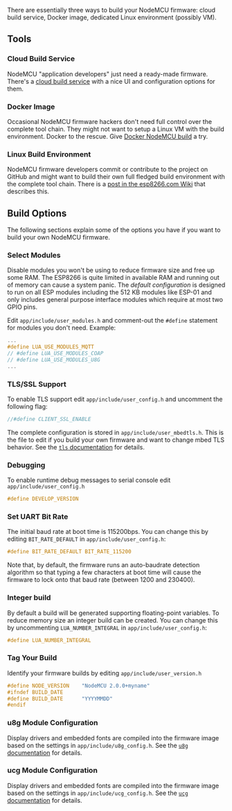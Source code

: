 There are essentially three ways to build your NodeMCU firmware: cloud build service, Docker image, dedicated Linux environment (possibly VM).

## Tools

### Cloud Build Service
NodeMCU "application developers" just need a ready-made firmware. There's a [cloud build service](http://nodemcu-build.com/) with a nice UI and configuration options for them.

### Docker Image
Occasional NodeMCU firmware hackers don't need full control over the complete tool chain. They might not want to setup a Linux VM with the build environment. Docker to the rescue. Give [Docker NodeMCU build](https://hub.docker.com/r/marcelstoer/nodemcu-build/) a try.

### Linux Build Environment
NodeMCU firmware developers commit or contribute to the project on GitHub and might want to build their own full fledged build environment with the complete tool chain. There is a [post in the esp8266.com Wiki](http://www.esp8266.com/wiki/doku.php?id=toolchain#how_to_setup_a_vm_to_host_your_toolchain) that describes this.

## Build Options

The following sections explain some of the options you have if you want to build your own NodeMCU firmware.

### Select Modules
Disable modules you won't be using to reduce firmware size and free up some RAM. The ESP8266 is quite limited in available RAM and running out of memory can cause a system panic. The *default configuration* is designed to run on all ESP modules including the 512 KB modules like ESP-01 and only includes general purpose interface modules which require at most two GPIO pins.

Edit `app/include/user_modules.h` and comment-out the `#define` statement for modules you don't need. Example:

```c
...
#define LUA_USE_MODULES_MQTT
// #define LUA_USE_MODULES_COAP
// #define LUA_USE_MODULES_U8G
...
```

### TLS/SSL Support
To enable TLS support edit `app/include/user_config.h` and uncomment the following flag:

```c
//#define CLIENT_SSL_ENABLE
```

The complete configuration is stored in `app/include/user_mbedtls.h`. This is the file to edit if you build your own firmware and want to change mbed TLS behavior. See the [`tls` documentation](modules/tls.md) for details.

### Debugging
To enable runtime debug messages to serial console edit `app/include/user_config.h`

```c
#define DEVELOP_VERSION
```

### Set UART Bit Rate
The initial baud rate at boot time is 115200bps. You can change this by
editing `BIT_RATE_DEFAULT` in `app/include/user_config.h`:

```c
#define BIT_RATE_DEFAULT BIT_RATE_115200
```

Note that, by default, the firmware runs an auto-baudrate detection algorithm so that typing a few characters at boot time will cause
the firmware to lock onto that baud rate (between 1200 and 230400).

### Integer build
By default a build will be generated supporting floating-point variables.
To reduce memory size an integer build can be created.  You can change this by
uncommenting `LUA_NUMBER_INTEGRAL` in `app/include/user_config.h`:

```c
#define LUA_NUMBER_INTEGRAL
```

### Tag Your Build
Identify your firmware builds by editing `app/include/user_version.h`

```c
#define NODE_VERSION    "NodeMCU 2.0.0+myname"
#ifndef BUILD_DATE
#define BUILD_DATE      "YYYYMMDD"
#endif
```

### u8g Module Configuration
Display drivers and embedded fonts are compiled into the firmware image based on the settings in `app/include/u8g_config.h`. See the [`u8g` documentation](modules/u8g.md#displays) for details.

### ucg Module Configuration
Display drivers and embedded fonts are compiled into the firmware image based on the settings in `app/include/ucg_config.h`. See the [`ucg` documentation](modules/ucg.md#displays) for details.
